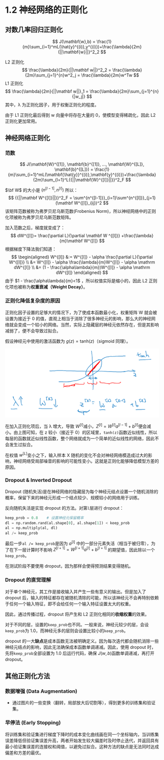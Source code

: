 # 1.2 神经网络的正则化

## 对数几率回归正则化

$$
J(\mathbf{w},b) = \frac{1}{m}\sum_{i=1}^mL(\hat{y}^{(i)},y^{(i)})+\frac{\lambda}{2m}{||\mathbf{w}||}^2_2
$$

L2 正则化
$$
\frac{\lambda}{2m}{||\mathbf w||}^2_2 = \frac{\lambda}{2m}\sum_{j=1}^{n}w^2_j = \frac{\lambda}{2m}w^Tw
$$
L1 正则化
$$
\frac{\lambda}{2m}{||\mathbf w||}_1 = \frac{\lambda}{2m}\sum_{j=1}^{n}{|w_j|}
$$
其中，λ 为正则化因子，用于权衡正则化的程度。

由于 L1 正则化最后得到 w 向量中将存在大量的 0，使模型变得稀疏化，因此 L2 正则化更加常用。

## 神经网络正则化

### 范数

$$
J(\mathbf{W}^{[1]}, \mathbf{b}^{[1]}, ..., \mathbf{W}^{[L]}, \mathbf{b}^{[L]}) = \frac{1}{m}\sum_{i=1}^mL(\mathbf{\hat{y}}^{(i)},\mathbf{y}^{(i)})+\frac{\lambda}{2m}\sum_{l=1}^L{{||\mathbf{W}^{[l]}||}}^2_F
$$

$\bf W$ 的大小是 $(n^{[l - 1]}, n^{[l]})$ 所以：
$$
{{||\mathbf W^{[l]}||}}^2_F = \sum^{n^{[l-1]}}_{i=1}\sum^{n^{[l]}}_{j=1}(\mathbf W^{[l]}_{ij})^2
$$
该矩阵范数被称为弗罗贝尼乌斯范数(Frobenius Norm)，所以神经网络中的正则化项被称为弗罗贝尼乌斯范数矩阵。

加入范数之后，梯度就变成了：
$$
dW^{[l]}= \frac{\partial L}{\partial \mathbf W ^{[l]}} +\frac{\lambda}{m}\mathbf W^{[l]}
$$
根据梯度下降法我们知道：
$$
\begin{aligned}
W^{[l]} &:= W^{[l]} - \alpha \frac{\partial L}{\partial W^{[l]}} \\
&= W^{[l]} - \alpha \frac{\lambda}{m}W^{[l]} - \alpha \mathrm dW^{[l]} \\
&= (1 - \frac{\alpha\lambda}{m})W^{[l]} - \alpha \mathrm dW^{[l]}
\end{aligned}
$$
由于 $1 - \frac{\alpha\lambda}{m}<1$ ，所以权值实际是缩小的，因此 L2 正则化项也被称为**权重衰减（Weight Decay）**。

### 正则化降低复杂度的原因

正则化因子设置的足够大的情况下，为了使成本函数最小化，权重矩阵 W 就会被设置为接近于 0 的值，直观上相当于消除了很多神经元的影响，那么大的神经网络就会变成一个较小的网络。当然，实际上隐藏层的神经元依然存在，但是其影响减弱了，便不会导致过拟合。

假设神经元中使用的激活函数为 $g(z) = \mathrm {tanh}(z)$（sigmoid 同理）。

![regularization_prevent_overfitting](../img/20210624151428.png)

在加入正则化项后，当 λ 增大，导致 $W^{[l]}$减小，$Z^{[l]} = W^{[l]}a^{[l-1]} + b^{[l]}$便会减小。由上图可知，在 z 较小（接近于 0）的区域里，`tanh(z)`函数近似线性，所以每层的函数就近似线性函数，整个网络就成为一个简单的近似线性的网络，因此不会发生过拟合。

在权值 $w^{[L]}$变小之下，输入样本 X 随机的变化不会对神经网络模造成过大的影响，神经网络受局部噪音的影响的可能性变小。这就是正则化能够降低模型方差的原因。

### Dropout & Inverted Dropout

Dropout (随机失活)是在神经网络的隐藏层为每个神经元结点设置一个随机消除的概率，保留下来的神经元形成一个结点较少、规模较小的网络用于训练。

反向随机失活是实现 dropout 的方法。对第`l`层进行 dropout：

```python
keep_prob = 0.8    # 设置神经元保留概率
dl = np.random.rand(al.shape[0], al.shape[1]) < keep_prob
al = np.multiply(al, dl)
al /= keep_prob
```

最后一步`al /= keep_prob`是因为 $a^{[l]}$ 中的一部分元素失活（相当于被归零），为了在下一层计算时不影响 $Z^{[l+1]} = W^{[l+1]}a^{[l]} + b^{[l+1]}$ 的期望值，因此除以一个`keep_prob`。

在测试阶段不要使用 dropout，因为那样会使得预测结果变得随机。

### Dropout 的直觉理解

对于单个神经元，其工作是接收输入并产生一些有意义的输出。但是加入了 dropout 后，输入的特征都存在被随机清除的可能，所以该神经元不会再特别依赖于任何一个输入特征，即不会给任何一个输入特征设置太大的权重。

因此，通过传播过程，dropout 将产生和 L2 正则化相同的**收缩权重**的效果。

对于不同的层，设置的`keep_prob`也不同。一般来说，神经元较少的层，会设`keep_prob`为 1.0，而神经元多的层则会设置比较小的`keep_prob`。

dropout 的一大**缺点**是成本函数无法被明确定义。因为每次迭代都会随机消除一些神经元结点的影响，因此无法确保成本函数单调递减。因此，使用 dropout 时，先将`keep_prob`全部设置为 1.0 后运行代码，确保 $J(w, b)$函数单调递减，再打开 dropout。

## 其他正则化方法

### 数据增强 (Data Augmentation)

* 通过图片的一些变换（翻转，局部放大后切割等），得到更多的训练集和验证集。

### 早停法 (Early Stopping)

将训练集和验证集进行梯度下降时的成本变化曲线画在同一个坐标轴内，当训练集误差降低但验证集误差升高，两者开始发生较大偏差时及时停止迭代，并返回具有最小验证集误差的连接权和阈值，以避免过拟合。这种方法的缺点是无法同时达成偏差和方差的最优。



